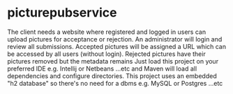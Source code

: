 # picturepubservice
The client needs a website where registered and logged in users can upload pictures for acceptance or         rejection. An administrator will login and review all submissions. Accepted pictures will be assigned a URL         which can be accessed by all users (without login). Rejected pictures have their pictures removed but the         metadata remains
Just load this project on your preferred IDE e.g. Intellij or Netbeans ...etc and Maven will load all dependencies and configure directories.
This project uses an embedded "h2 database" so there's no need for a dbms e.g. MySQL or Postgres ...etc
